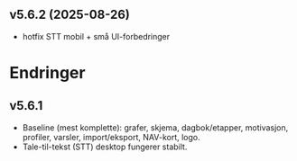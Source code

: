 ## v5.6.2 (2025-08-26)
- hotfix STT mobil + små UI-forbedringer

# Endringer

## v5.6.1
- Baseline (mest komplette): grafer, skjema, dagbok/etapper, motivasjon, profiler, varsler, import/eksport, NAV-kort, logo.
- Tale-til-tekst (STT) desktop fungerer stabilt.

